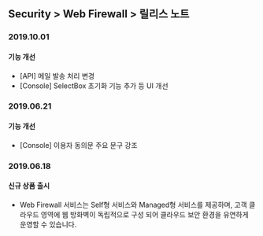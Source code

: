 ## Security > Web Firewall > 릴리스 노트

### 2019.10.01

#### 기능 개선
* [API] 메일 발송 처리 변경
* [Console] SelectBox 초기화 기능 추가 등 UI 개선


### 2019.06.21

#### 기능 개선
* [Console] 이용자 동의문 주요 문구 강조


### 2019.06.18

#### 신규 상품 출시

* Web Firewall 서비스는 Self형 서비스와 Managed형 서비스를 제공하며, 고객 클라우드 영역에 웹 방화벽이 독립적으로 구성 되어 클라우드 보안 환경을 유연하게 운영할 수 있습니다.
